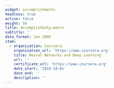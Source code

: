 ```yaml
---
widget: accomplishments
headless: true
active: false
weight: 50
title: Accomplish&shy;ments
subtitle: ''
date_format: Jan 2006
item:
  - organization: Coursera
    organization_url: 'https://www.coursera.org'
    title: Neural Networks and Deep Learning
    url: ''
    certificate_url: 'https://www.coursera.org'
    date_start: '2018-10-01'
    date_end: ''
    description: ''
---
```

